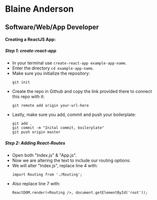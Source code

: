 # Blaine Anderson
## Software/Web/App Developer

#### Creating a ReactJS App:

##### Step 1: create-react-app
  * In your terminal use `create-react-app example-app-name`.
  * Enter the directory `cd example-app-name`.
  * Make sure you initialize the repository:
    ~~~
    git init
    ~~~
  * Create the repo in Github and copy the link provided there to connect this repo with it:
    ~~~
    git remote add origin your-url-here
    ~~~
  * Lastly, make sure you add, commit and push your boilerplate:
    ~~~
    git add .
    git commit -m "Inital commit, boilerplate"
    git push origin master
    ~~~

##### Step 2: Adding React-Routes
  * Open both "Index.js" & "App.js".
  * Now we are altering the text to include our routing options:
  * We will alter "Index.js", replace line 4 with:
    ~~~
    import Routing from './Routing';
    ~~~
  * Also replace line 7 with:
    ~~~
    ReactDOM.render(<Routing />, document.getElementById('root'));
    ~~~
